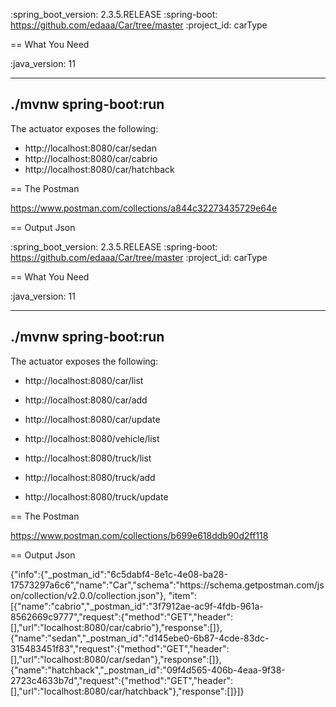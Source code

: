 :spring_boot_version: 2.3.5.RELEASE
:spring-boot: https://github.com/edaaa/Car/tree/master
:project_id: carType


== What You Need

:java_version: 11

----
./mvnw spring-boot:run
----

The actuator exposes the following:

* http://localhost:8080/car/sedan
* http://localhost:8080/car/cabrio
* http://localhost:8080/car/hatchback



== The Postman

https://www.postman.com/collections/a844c32273435729e64e

== Output Json 

:spring_boot_version: 2.3.5.RELEASE
:spring-boot: https://github.com/edaaa/Car/tree/master
:project_id: carType


== What You Need

:java_version: 11

----
./mvnw spring-boot:run
----

The actuator exposes the following:

* http://localhost:8080/car/list
* http://localhost:8080/car/add
* http://localhost:8080/car/update

* http://localhost:8080/vehicle/list

* http://localhost:8080/truck/list
* http://localhost:8080/truck/add
* http://localhost:8080/truck/update


== The Postman

https://www.postman.com/collections/b699e618ddb90d2ff118

== Output Json 

{"info":{"_postman_id":"6c5dabf4-8e1c-4e08-ba28-17573297a6c6","name":"Car","schema":"https:\/\/schema.getpostman.com\/json\/collection\/v2.0.0\/collection.json"},
"item":[{"name":"cabrio","_postman_id":"3f7912ae-ac9f-4fdb-961a-8562669c9777","request":{"method":"GET","header":[],"url":"localhost:8080\/car\/cabrio"},"response":[]},
{"name":"sedan","_postman_id":"d145ebe0-6b87-4cde-83dc-315483451f83","request":{"method":"GET","header":[],"url":"localhost:8080\/car\/sedan"},"response":[]},
{"name":"hatchback","_postman_id":"09f4d565-406b-4eaa-9f38-2723c4633b7d","request":{"method":"GET","header":[],"url":"localhost:8080\/car\/hatchback"},"response":[]}]}